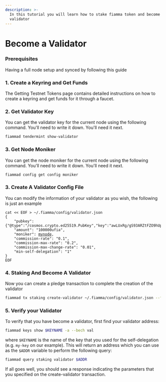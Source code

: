 ```yaml
---
description: >-
  In this tutorial you will learn how to stake fiamma token and become a fiamma
  validator
---
```


# Become a Validator

### Prerequisites[​](https://docs.babylonchain.io/docs/user-guides/btc-staking-testnet/become-validator#prerequisites) <a href="#prerequisites" id="prerequisites"></a>

Having a full node setup and synced by following this guide

### 1. Create a Keyring and Get Funds <a href="#id-1-create-a-keyring-and-get-funds" id="id-1-create-a-keyring-and-get-funds"></a>

The Getting Testnet Tokens page contains detailed instructions on how to create a keyring and get funds for it through a faucet.

### 2. Get Validator Key <a href="#id-1-create-a-keyring-and-get-funds" id="id-1-create-a-keyring-and-get-funds"></a>

You can get the validator key for the current node using the following command. You'll need to write it down. You'll need it next.

```bash
fiammad tendermint show-validator
```

### 3. Get Node Moniker <a href="#id-1-create-a-keyring-and-get-funds" id="id-1-create-a-keyring-and-get-funds"></a>

You can get the node moniker for the current node using the following command. You'll need to write it down. You'll need it next.

```bash
fiammad config get config moniker
```

### 3. Create A Validator Config File <a href="#id-1-create-a-keyring-and-get-funds" id="id-1-create-a-keyring-and-get-funds"></a>

You can modify the information of your validator as you wish, the following is just an example

<pre class="language-bash"><code class="lang-bash">cat &#x3C;&#x3C; EOF > ~/.fiamma/config/validator.json
{
	"pubkey": {"@type":"/cosmos.crypto.ed25519.PubKey","key":"awLUxRg/gS93ARZtFZO9hUpPOsAgh+sco1wxSymQW44="},
	"amount": "100000ufia",
	"moniker": <a data-footnote-ref href="#user-content-fn-1">mynode</a>,
	"commission-rate": "0.1",
	"commission-max-rate": "0.2",
	"commission-max-change-rate": "0.01",
	"min-self-delegation": "1"
}
EOF
</code></pre>

### 4. Staking And Become  A Validator <a href="#id-1-create-a-keyring-and-get-funds" id="id-1-create-a-keyring-and-get-funds"></a>

Now you can create a pledge transaction to complete the creation of the validator

```bash
fiammad tx staking create-validator ~/.fiamma/config/validator.json --from $KEYNAME --chain-id fiamma-testnet-1 --node "https://testnet-rpc.fiammachain.io/ --fees 2000ufia"
```

### 5. Verify your Validator <a href="#id-5-verify-your-validator" id="id-5-verify-your-validator"></a>

To verify that you have become a validator, first find your validator address:

```bash
fiammad keys show $KEYNAME -a --bech val
```

where `$KEYNAME` is the name of the key that you used for the self-delegation (e.g. `my-key` on our example). This will return an address which you can use as the `$ADDR` variable to perform the following query:

```bash
fiammad query staking validator $ADDR
```

If all goes well, you should see a response indicating the parameters that you specified on the create-validator transaction.

[^1]: moniker

